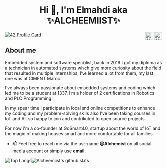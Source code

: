 <h1 align="center"> Hi 👋, I'm Elmahdi aka ✨ALCHEEMIIST✨</h1>


<a href=https://twitter.com/Elaazmi_ElMahdi target="blank"><img align="right" src=https://cdn.jsdelivr.net/npm/simple-icons@3.0.1/icons/twitter.svg alt="Alchemist" height="25" width="25" /> </a>
 
<a href=https://www.linkedin.com/in/elmahdi-elaazmi-80223015b/ target="blank"><img align="right" src=https://cdn.jsdelivr.net/npm/simple-icons@3.0.1/icons/linkedin.svg 
alt="Alchemist" height="25" width="25" /></a>

[![42 Profile Card](https://1337-readme.vercel.app/api/profile?cursus=42&dark=true&login=eelaazmi)](https://github.com/mohouyizme/1337-readme)
</p>

## About me 

Embedded system and software specialist, back in 2019 I got my diploma as a technician in automated systems which give more curiosity about the field that resulted in multiple internships, I’ve learned a lot from them, my last one was at CIMENT Maroc.

I’ve always been passionate about embedded systems and coding which led me to be a student at 1337,
I’m a holder of 2 certifications in Robotics and PLC Programming.

In my spear time I participate in local and online competitions to enhance my coding and my problem-solving skills also I’ve been taking courses in IoT and AI. 
so happy to join and contributed to open source projects.

For now i'm a co-founder at GoSmart4.0, startup about the world of IoT and the magic of making houses smart and more comfortable for all families.

- 📫 Feel free to reach me via the username **@Alchemist** on all social media account or simply use **email** .
 
 
<img alt="Top Langs" src="https://github-readme-stats.vercel.app/api/top-langs/?username=Alcheemiist&hide=html&title_color=ffffff&icon_color=ffffff&text_color=ffffff&bg_color=000000" ><img
alt="Alcheemiist's github stats" src="https://github-readme-stats.vercel.app/api?username=Alcheemiist&amp;show_icons=true&amp;count_private=true&amp;line_height=40&show_icons=true&title_color=ffffff&icon_color=ffffff&text_color=ffffff&bg_color=000000">
